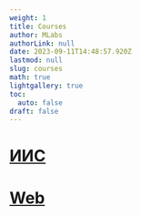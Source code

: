 ```yaml
---
weight: 1
title: Courses
author: MLabs
authorLink: null
date: 2023-09-11T14:48:57.920Z
lastmod: null
slug: courses
math: true
lightgallery: true
toc:
  auto: false
draft: false
---
```




# [ИИС](../iis/overview/)

# [Web](../web/overview/)
